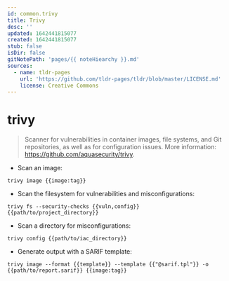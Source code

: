```yaml
---
id: common.trivy
title: Trivy
desc: ''
updated: 1642441815077
created: 1642441815077
stub: false
isDir: false
gitNotePath: 'pages/{{ noteHiearchy }}.md'
sources:
  - name: tldr-pages
    url: 'https://github.com/tldr-pages/tldr/blob/master/LICENSE.md'
    license: Creative Commons
---
```

# trivy

> Scanner for vulnerabilities in container images, file systems, and Git repositories, as well as for configuration issues.
> More information: <https://github.com/aquasecurity/trivy>.

- Scan an image:

`trivy image {{image:tag}}`

- Scan the filesystem for vulnerabilities and misconfigurations:

`trivy fs --security-checks {{vuln,config}} {{path/to/project_directory}}`

- Scan a directory for misconfigurations:

`trivy config {{path/to/iac_directory}}`

- Generate output with a SARIF template:

`trivy image --format {{template}} --template {{"@sarif.tpl"}} -o {{path/to/report.sarif}} {{image:tag}}`

